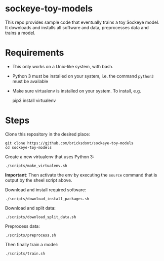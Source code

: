 # sockeye-toy-models

This repo provides sample code that eventually trains a toy Sockeye model. It downloads and installs all software and data, preprocesses data and trains a model.

# Requirements

- This only works on a Unix-like system, with bash.
- Python 3 must be installed on your system, i.e. the command `python3` must be available
- Make sure virtualenv is installed on your system. To install, e.g.

    pip3 install virtualenv

# Steps

Clone this repository in the desired place:

    git clone https://github.com/bricksdont/sockeye-toy-models
    cd sockeye-toy-models

Create a new virtualenv that uses Python 3:

    ./scripts/make_virtualenv.sh

**Important**: Then activate the env by executing the `source` command that is output by the sheel script above.

Download and install required software:

    ./scripts/download_install_packages.sh

Download and split data:

    ./scripts/download_split_data.sh

Preprocess data:

    ./scripts/preprocess.sh

Then finally train a model:

    ./scripts/train.sh
